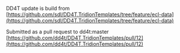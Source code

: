 DD4T update is build from [https://github.com/sdl/DD4T.TridionTemplates/tree/feature/ecl-data](https://github.com/sdl/DD4T.TridionTemplates/tree/feature/ecl-data)

Submitted as a pull request to dd4t:master 
[https://github.com/dd4t/DD4T.TridionTemplates/pull/12](https://github.com/dd4t/DD4T.TridionTemplates/pull/12)